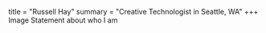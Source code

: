 title = "Russell Hay"
summary = "Creative Technologist in Seattle, WA"
+++
Image
Statement about who I am
